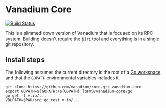 # Vanadium Core

[![Build Status](https://travis-ci.org/vanadium/core.svg?branch=master)](https://travis-ci.org/vanadium/core)

This is a slimmed down version of Vanadium that is focused on its RPC system.
Building doesn't require the `jiri` tool and everything is in a single git
repository.

## Install steps

The following assumes the current directory is the root of a
[Go workspace](https://golang.org/doc/code.html#Workspaces) and that the
`GOPATH` environmental variables includes it.

```
git clone https://github.com/vanadium/core.git vanadium-core
export GOPATH=${GOPATH:+${GOPATH}:}$PWD/vanadium-core/go
go get -t v.io/...
VDLPATH=$PWD/src go test v.io/...
```
